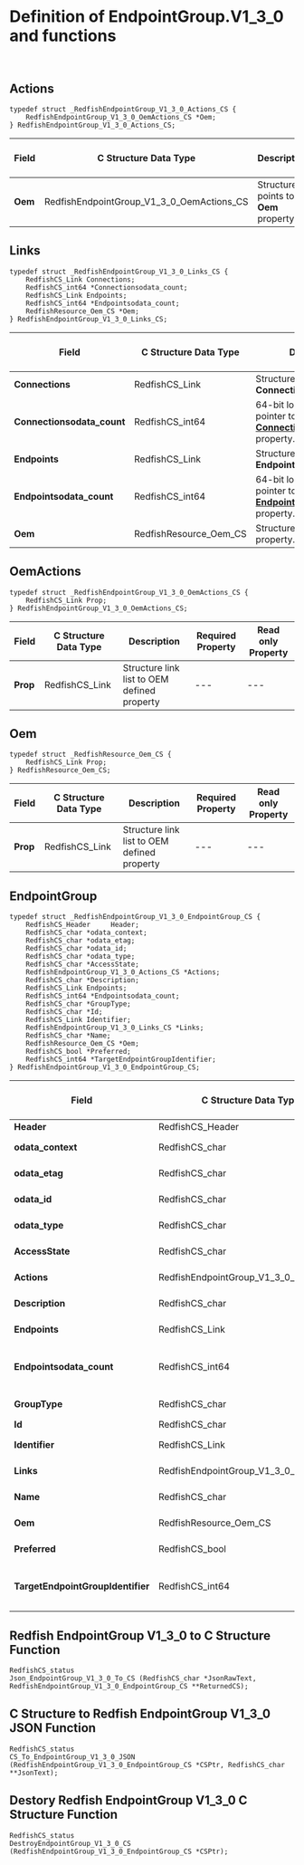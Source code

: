 # Definition of EndpointGroup.V1_3_0 and functions<br><br>

## Actions
    typedef struct _RedfishEndpointGroup_V1_3_0_Actions_CS {
        RedfishEndpointGroup_V1_3_0_OemActions_CS *Oem;
    } RedfishEndpointGroup_V1_3_0_Actions_CS;

|Field |C Structure Data Type|Description |Required Property|Read only Property
| ---  | --- | --- | --- | ---
|**Oem**|RedfishEndpointGroup_V1_3_0_OemActions_CS| Structure points to **Oem** property.| No| No


## Links
    typedef struct _RedfishEndpointGroup_V1_3_0_Links_CS {
        RedfishCS_Link Connections;
        RedfishCS_int64 *Connectionsodata_count;
        RedfishCS_Link Endpoints;
        RedfishCS_int64 *Endpointsodata_count;
        RedfishResource_Oem_CS *Oem;
    } RedfishEndpointGroup_V1_3_0_Links_CS;

|Field |C Structure Data Type|Description |Required Property|Read only Property
| ---  | --- | --- | --- | ---
|**Connections**|RedfishCS_Link| Structure link list to **Connections** property.| No| Yes
|**Connectionsodata_count**|RedfishCS_int64| 64-bit long long interger pointer to **Connections@odata.count** property.| No| No
|**Endpoints**|RedfishCS_Link| Structure link list to **Endpoints** property.| No| No
|**Endpointsodata_count**|RedfishCS_int64| 64-bit long long interger pointer to **Endpoints@odata.count** property.| No| No
|**Oem**|RedfishResource_Oem_CS| Structure points to **Oem** property.| No| No


## OemActions
    typedef struct _RedfishEndpointGroup_V1_3_0_OemActions_CS {
        RedfishCS_Link Prop;
    } RedfishEndpointGroup_V1_3_0_OemActions_CS;

|Field |C Structure Data Type|Description |Required Property|Read only Property
| ---  | --- | --- | --- | ---
|**Prop**|RedfishCS_Link| Structure link list to OEM defined property| ---| ---


## Oem
    typedef struct _RedfishResource_Oem_CS {
        RedfishCS_Link Prop;
    } RedfishResource_Oem_CS;

|Field |C Structure Data Type|Description |Required Property|Read only Property
| ---  | --- | --- | --- | ---
|**Prop**|RedfishCS_Link| Structure link list to OEM defined property| ---| ---


## EndpointGroup
    typedef struct _RedfishEndpointGroup_V1_3_0_EndpointGroup_CS {
        RedfishCS_Header     Header;
        RedfishCS_char *odata_context;
        RedfishCS_char *odata_etag;
        RedfishCS_char *odata_id;
        RedfishCS_char *odata_type;
        RedfishCS_char *AccessState;
        RedfishEndpointGroup_V1_3_0_Actions_CS *Actions;
        RedfishCS_char *Description;
        RedfishCS_Link Endpoints;
        RedfishCS_int64 *Endpointsodata_count;
        RedfishCS_char *GroupType;
        RedfishCS_char *Id;
        RedfishCS_Link Identifier;
        RedfishEndpointGroup_V1_3_0_Links_CS *Links;
        RedfishCS_char *Name;
        RedfishResource_Oem_CS *Oem;
        RedfishCS_bool *Preferred;
        RedfishCS_int64 *TargetEndpointGroupIdentifier;
    } RedfishEndpointGroup_V1_3_0_EndpointGroup_CS;

|Field |C Structure Data Type|Description |Required Property|Read only Property
| ---  | --- | --- | --- | ---
|**Header**|RedfishCS_Header|Redfish C structure header|---|---
|**odata_context**|RedfishCS_char| String pointer to **@odata.context** property.| No| No
|**odata_etag**|RedfishCS_char| String pointer to **@odata.etag** property.| No| No
|**odata_id**|RedfishCS_char| String pointer to **@odata.id** property.| Yes| No
|**odata_type**|RedfishCS_char| String pointer to **@odata.type** property.| Yes| No
|**AccessState**|RedfishCS_char| String pointer to **AccessState** property.| No| No
|**Actions**|RedfishEndpointGroup_V1_3_0_Actions_CS| Structure points to **Actions** property.| No| No
|**Description**|RedfishCS_char| String pointer to **Description** property.| No| Yes
|**Endpoints**|RedfishCS_Link| Structure link list to **Endpoints** property.| No| No
|**Endpointsodata_count**|RedfishCS_int64| 64-bit long long interger pointer to **Endpoints@odata.count** property.| No| No
|**GroupType**|RedfishCS_char| String pointer to **GroupType** property.| No| No
|**Id**|RedfishCS_char| String pointer to **Id** property.| Yes| Yes
|**Identifier**|RedfishCS_Link| Structure link list to **Identifier** property.| No| No
|**Links**|RedfishEndpointGroup_V1_3_0_Links_CS| Structure points to **Links** property.| No| No
|**Name**|RedfishCS_char| String pointer to **Name** property.| Yes| Yes
|**Oem**|RedfishResource_Oem_CS| Structure points to **Oem** property.| No| No
|**Preferred**|RedfishCS_bool| Boolean pointer to **Preferred** property.| No| No
|**TargetEndpointGroupIdentifier**|RedfishCS_int64| 64-bit long long interger pointer to **TargetEndpointGroupIdentifier** property.| No| No
## Redfish EndpointGroup V1_3_0 to C Structure Function
    RedfishCS_status
    Json_EndpointGroup_V1_3_0_To_CS (RedfishCS_char *JsonRawText, RedfishEndpointGroup_V1_3_0_EndpointGroup_CS **ReturnedCS);

## C Structure to Redfish EndpointGroup V1_3_0 JSON Function
    RedfishCS_status
    CS_To_EndpointGroup_V1_3_0_JSON (RedfishEndpointGroup_V1_3_0_EndpointGroup_CS *CSPtr, RedfishCS_char **JsonText);

## Destory Redfish EndpointGroup V1_3_0 C Structure Function
    RedfishCS_status
    DestroyEndpointGroup_V1_3_0_CS (RedfishEndpointGroup_V1_3_0_EndpointGroup_CS *CSPtr);

